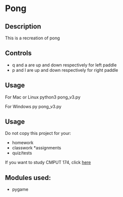 
# Pong

## Description

This is a recreation of pong

## Controls

 * q and a are up and down respectively for left paddle
 * p and l are up and down respectively for right paddle

## Usage

For Mac or Linux
    python3 pong_v3.py

For Windows
    py pong_v3.py

## Usage

Do not copy this project for your:
* homework
* classwork
*assignments
* quiz/tests

If you want to study CMPUT 174, click [here](https://github.com/Zeyu-Li/CS_174_notes)

## Modules used:

 * pygame
